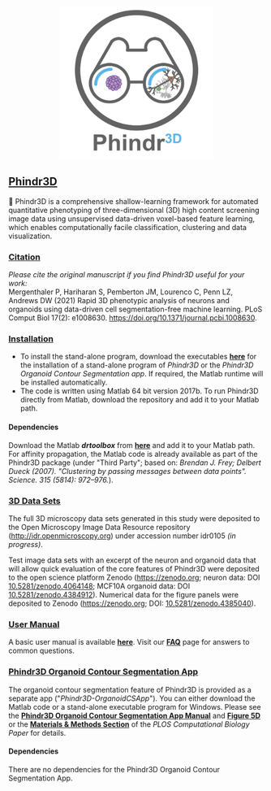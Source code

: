 <p align="center">
<img src="phindr3d_icon.png" width="300" height="300"></img></p>

## <ins>Phindr3D</ins>

:microscope: Phindr3D is a comprehensive shallow-learning framework for automated quantitative phenotyping of three-dimensional (3D) high content screening image data using unsupervised data-driven voxel-based feature learning, which enables computationally facile classification, clustering and data visualization. 

### <ins>Citation</ins>
<i>Please cite the original manuscript if you find Phindr3D useful for your work:</i>
<br/>
Mergenthaler P, Hariharan S, Pemberton JM, Lourenco C, Penn LZ, Andrews DW (2021) Rapid 3D phenotypic analysis of neurons and organoids using data-driven cell segmentation-free machine learning. PLoS Comput Biol 17(2): e1008630. https://doi.org/10.1371/journal.pcbi.1008630. 

### <ins>Installation</ins>

* To install the stand-alone program, download the executables [**here**](Executables) for the installation of a stand-alone program of *Phindr3D* or the *Phindr3D Organoid Contour Segmentation app*. If required, the Matlab runtime will be installed automatically. 
* The code is written using Matlab 64 bit version 2017b. To run Phindr3D directly from Matlab, download the repository and add it to your Matlab path.

#### Dependencies

Download the Matlab <b><i>drtoolbox</b></i> from [**here**](https://lvdmaaten.github.io/drtoolbox/) and add it to your Matlab path. For affinity propagation, the Matlab code is already available as part of the Phindr3D package (under "Third Party"; based on: *Brendan J. Frey; Delbert Dueck (2007). "Clustering by passing messages between data points". Science. 315 (5814): 972–976.*).

### <ins>3D Data Sets</ins>

The full 3D microscopy data sets generated in this study were deposited to the Open Microscopy Image Data Resource repository (http://idr.openmicroscopy.org) under accession number idr0105 *(in progress)*.

Test image data sets with an excerpt of the neuron and organoid data that will allow quick evaluation of the core features of Phindr3D were deposited to the open science platform Zenodo (https://zenodo.org; neuron data: DOI <a href="https://dx.doi.org/10.5281/zenodo.4064148" target="_blank" rel="noopener noreferrer">10.5281/zenodo.4064148</a>; MCF10A organoid data: DOI <a href=https://dx.doi.org/10.5281/zenodo.4384912>10.5281/zenodo.4384912</a>). Numerical data for the figure panels were deposited to Zenodo (https://zenodo.org; DOI: <a href=https://dx.doi.org/10.5281/zenodo.4385040> 10.5281/zenodo.4385040</a>). 

### <ins>User Manual</ins>
A basic user manual is available [**here**](Manuals/Phindr3D_UserManual.pdf). Visit our [**FAQ**](https://github.com/santoshhariharan/Phindr3D/wiki/FAQ) page for answers to common questions.

### <ins>Phindr3D Organoid Contour Segmentation App</ins>
The organoid contour segmentation feature of Phindr3D is provided as a separate app ("*Phindr3D-OrganoidCSApp*"). You can either download the Matlab code or a stand-alone executable program for Windows. Please see the [**Phindr3D Organoid Contour Segmentation App Manual**](Manuals/Phindr3D-Organoid-Contour-Segmentation-App_Manual.pdf) and [**Figure 5D**](https://journals.plos.org/ploscompbiol/article/figure?id=10.1371/journal.pcbi.1008630.g005) or the [**Materials & Methods Section**](https://journals.plos.org/ploscompbiol/article?id=10.1371/journal.pcbi.1008630#sec009) of the *PLOS Computational Biology Paper* for details.

#### Dependencies
There are no dependencies for the Phindr3D Organoid Contour Segmentation App.
